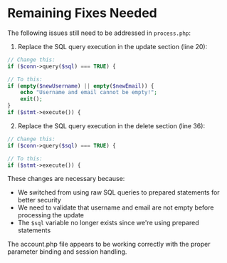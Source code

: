 # Remaining Fixes Needed

The following issues still need to be addressed in `process.php`:

1. Replace the SQL query execution in the update section (line 20):
```php
// Change this:
if ($conn->query($sql) === TRUE) {

// To this:
if (empty($newUsername) || empty($newEmail)) {
    echo "Username and email cannot be empty!";
    exit();
}
if ($stmt->execute()) {
```

2. Replace the SQL query execution in the delete section (line 36):
```php
// Change this:
if ($conn->query($sql) === TRUE) {

// To this:
if ($stmt->execute()) {
```

These changes are necessary because:
- We switched from using raw SQL queries to prepared statements for better security
- We need to validate that username and email are not empty before processing the update
- The `$sql` variable no longer exists since we're using prepared statements

The account.php file appears to be working correctly with the proper parameter binding and session handling.